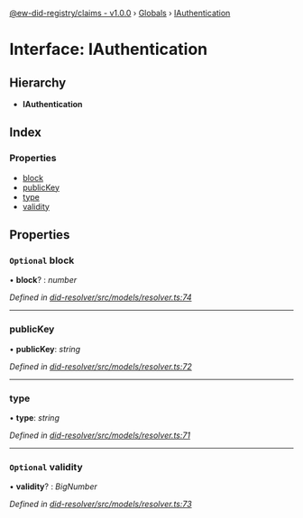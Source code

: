 [@ew-did-registry/claims - v1.0.0](../README.md) › [Globals](../globals.md) › [IAuthentication](iauthentication.md)

# Interface: IAuthentication

## Hierarchy

* **IAuthentication**

## Index

### Properties

* [block](iauthentication.md#optional-block)
* [publicKey](iauthentication.md#publickey)
* [type](iauthentication.md#type)
* [validity](iauthentication.md#optional-validity)

## Properties

### `Optional` block

• **block**? : *number*

*Defined in [did-resolver/src/models/resolver.ts:74](https://github.com/energywebfoundation/ew-did-registry/blob/2d9fa75/packages/did-resolver/src/models/resolver.ts#L74)*

___

###  publicKey

• **publicKey**: *string*

*Defined in [did-resolver/src/models/resolver.ts:72](https://github.com/energywebfoundation/ew-did-registry/blob/2d9fa75/packages/did-resolver/src/models/resolver.ts#L72)*

___

###  type

• **type**: *string*

*Defined in [did-resolver/src/models/resolver.ts:71](https://github.com/energywebfoundation/ew-did-registry/blob/2d9fa75/packages/did-resolver/src/models/resolver.ts#L71)*

___

### `Optional` validity

• **validity**? : *BigNumber*

*Defined in [did-resolver/src/models/resolver.ts:73](https://github.com/energywebfoundation/ew-did-registry/blob/2d9fa75/packages/did-resolver/src/models/resolver.ts#L73)*
